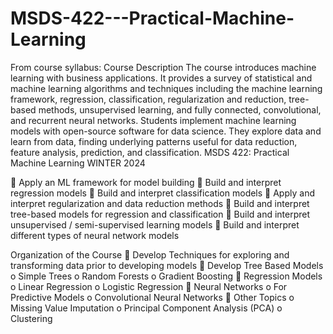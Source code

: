 # MSDS-422---Practical-Machine-Learning

From course syllabus: 
Course Description
The course introduces machine learning with business applications. It provides a survey of statistical and
machine learning algorithms and techniques including the machine learning framework, regression,
classification, regularization and reduction, tree-based methods, unsupervised learning, and fully connected,
convolutional, and recurrent neural networks. Students implement machine learning models with open-source
software for data science. They explore data and learn from data, finding underlying patterns useful for data
reduction, feature analysis, prediction, and classification.
MSDS 422: Practical Machine Learning WINTER 2024


 Apply an ML framework for model building
 Build and interpret regression models
 Build and interpret classification models
 Apply and interpret regularization and data reduction methods
 Build and interpret tree-based models for regression and classification
 Build and interpret unsupervised / semi-supervised learning models
 Build and interpret different types of neural network models


Organization of the Course
 Develop Techniques for exploring and transforming data prior to developing models
 Develop Tree Based Models
o Simple Trees
o Random Forests
o Gradient Boosting
 Regression Models
o Linear Regression
o Logistic Regression
 Neural Networks
o For Predictive Models
o Convolutional Neural Networks
 Other Topics
o Missing Value Imputation
o Principal Component Analysis (PCA)
o Clustering
